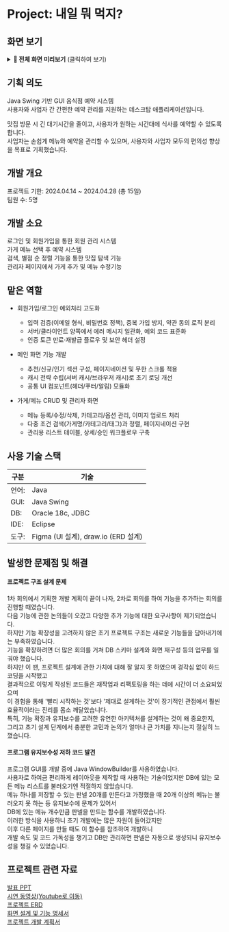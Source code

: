 # Project: 내일 뭐 먹지?
## 화면 보기
<details>
<summary><strong>📸 전체 화면 미리보기</strong> (클릭하여 보기)</summary>

| 구분 | 화면 | 미리보기 |
|------|------|----------|
| 공통 | 로그인 | <img height="300" alt="image" src="https://github.com/user-attachments/assets/eb962efa-8770-4d1f-9f20-31300461ef0e" /> |
| 관리자 | 관리자 메인 | <img height="300" alt="관리자페이지" src="https://github.com/user-attachments/assets/e9390e21-fc57-40cf-93fc-450fa8b5bc49" /> |
| 관리자 | 가게 관리 | <img height="300" alt="가게관리" src="https://github.com/user-attachments/assets/7d6bd95a-baca-4028-9777-993e424b440c" /> |
| 관리자 | 메뉴 관리 | <img height="300" alt="image" src="https://github.com/user-attachments/assets/398c9fd3-d574-416d-a59c-24f3791d90af" /> |
| 관리자 | 예약 확인 | <img height="300" alt="예약확인" src="https://github.com/user-attachments/assets/060e4a7d-a70d-4855-9f5f-7a599f55feb9" /> |
| 사용자 | 유저 메인 | <img height="300" alt="image" src="https://github.com/user-attachments/assets/0c799022-c865-41a0-8a1c-3cfa72eaf60e" /> |
| 사용자 | 예약 | <img height="300" alt="image" src="https://github.com/user-attachments/assets/aa43a009-59de-40aa-adb5-64e45514bc6d" /> |
| 사용자 | 예약 확인 | <img height="300" alt="image" src="https://github.com/user-attachments/assets/69089844-d290-463c-a331-296d40e89f01" /> |
</details>

## 기획 의도
Java Swing 기반 GUI 음식점 예약 시스템  
사용자와 사업자 간 간편한 예약 관리를 지원하는 데스크탑 애플리케이션입니다.  
  
맛집 방문 시 긴 대기시간을 줄이고, 사용자가 원하는 시간대에 식사를 예약할 수 있도록 합니다.  
사업자는 손쉽게 메뉴와 예약을 관리할 수 있으며, 사용자와 사업자 모두의 편의성 향상을 목표로 기획했습니다.

## 개발 개요
프로젝트 기한: 2024.04.14 ~ 2024.04.28 (총 15일)  
팀원 수: 5명

## 개발 소요
로그인 및 회원가입을 통한 회원 관리 시스템  
가게 메뉴 선택 후 예약 시스템  
검색, 별점 순 정렬 기능을 통한 맛집 탐색 기능  
관리자 페이지에서 가게 추가 및 메뉴 수정기능

## 맡은 역할
* 회원가입/로그인 예외처리 고도화

  * 입력 검증(이메일 형식, 비밀번호 정책), 중복 가입 방지, 약관 동의 로직 분리
  * 서버/클라이언트 양쪽에서 에러 메시지 일관화, 예외 코드 표준화
  * 인증 토큰 만료·재발급 플로우 및 보안 헤더 설정

* 메인 화면 기능 개발

  * 추천/신규/인기 섹션 구성, 페이지네이션 및 무한 스크롤 적용
  * 캐시 전략 수립(서버 캐시/브라우저 캐시)로 초기 로딩 개선
  * 공통 UI 컴포넌트(헤더/푸터/알림) 모듈화

* 가게/메뉴 CRUD 및 관리자 화면

  * 메뉴 등록/수정/삭제, 카테고리/옵션 관리, 이미지 업로드 처리
  * 다중 조건 검색(가게명/카테고리/태그)과 정렬, 페이지네이션 구현
  * 관리용 리스트 테이블, 상세/승인 워크플로우 구축

## 사용 기술 스택
| 구분 | 기술 
|------|------|
| 언어: | Java
| GUI: | Java Swing
| DB: | Oracle 18c, JDBC
| IDE: | Eclipse
| 도구: | Figma (UI 설계), draw.io (ERD 설계)


## 발생한 문제점 및 해결

#### 프로젝트 구조 설계 문제
  1차 회의에서 기획한 개발 계획이 끝이 나자, 2차로 회의를 하여 기능을 추가하는 회의를 진행할 때였습니다.  
  다음 기능에 관한 논의들이 오갔고 다양한 추가 기능에 대한 요구사항이 제기되었습니다.  
  하지만 기능 확장성을 고려하지 않은 초기 프로젝트 구조는 새로운 기능들을 담아내기에는 부족하였습니다.  
  기능을 확장하려면 더 많은 회의를 거쳐 DB 스키마 설계와 화면 재구성 등의 업무를 일궈야 했습니다.  
  하지만 이 땐, 프로젝트 설계에 관한 가치에 대해 잘 알지 못 하였으며 경각심 없이 하드코딩을 시작했고  
  결과적으로 이렇게 작성된 코드들은 재작업과 리팩토링을 하는 데에 시간이 더 소요되었으며  
  이 경험을 통해  '빨리 시작하는 것'보다 '제대로 설계하는 것'이 장기적인 관점에서 훨씬 효율적이라는 진리를 몸소 깨달았습니다.   
  특히, 기능 확장과 유지보수를 고려한 유연한 아키텍처를 설계하는 것이 왜 중요한지,  
  그리고 초기 설계 단계에서 충분한 고민과 논의가 얼마나 큰 가치를 지니는지 절실히 느꼈습니다.  

#### 프로그램 유지보수성 저하 코드 발견
프로그램 GUI를 개발 중에 Java WindowBuilder를 사용하였습니다.  
사용자로 하여금 편리하게 레이아웃을 제작할 때 사용하는 기술이었지만 DB에 있는 모든 메뉴 리스트를 불러오기엔 적절하지 않았습니다.  
메뉴 하나를 저장할 수 있는 판넬 20개를 만든다고 가정했을 때 20개 이상의 메뉴는 불러오지 못 하는 등 유지보수에 문제가 있어서  
DB에 있는 메뉴 개수만큼 판넬을 만드는 함수를 개발하였습니다.  
이러한 방식을 사용하니 초기 개발에는 많은 자원이 들어갔지만  
이후 다른 페이지를 만들 때도 이 함수를 참조하여 개발하니  
개발 속도 및 코드 가독성을 챙기고 DB만 관리하면 판넬은 자동으로 생성되니 유지보수성을 챙길 수 있었습니다.  

## 프로젝트 관련 자료
[발표 PPT](https://docs.google.com/presentation/d/1p_OsoSNuF4TKWMCrN96TpJ6Qjzo4gyFD)  
[시연 동영상(Youtube로 이동)](https://www.youtube.com/watch?v=EI1n9bDk5Hs)  
[프로젝트 ERD](https://drive.google.com/file/d/1_jbFh9ITI2UFuWUXM-cUNz6_ogDomROj/view?usp=drive_link)  
[화면 설계 및 기능 명세서](https://drive.google.com/file/d/1gH8DZr0jSiPdgbyox1OvXi-JcP60-smG/view?usp=drive_link)  
[프로젝트 개발 계획서](https://docs.google.com/document/d/1-Eby-sEILRy170nCE783xbKEqkqOgwbw)  
 
